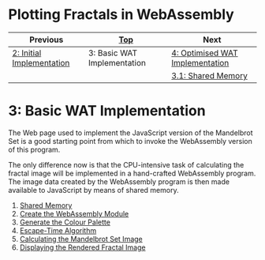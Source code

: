 # Plotting Fractals in WebAssembly

| Previous | [Top](/chriswhealy/plotting-fractals-in-webassembly) | Next
|---|---|---
| [2: Initial Implementation](/chriswhealy/FractalWASM/02%20Initial%20Implementation/) | 3: Basic WAT Implementation | [4: Optimised WAT Implementation](/chriswhealy/FractalWASM/04%20WAT%20Optimised%20Implementation/)
| | | [3.1: Shared Memory](/chriswhealy/FractalWASM/03%20WAT%20Basic%20Implementation/01/)

# 3: Basic WAT Implementation

The Web page used to implement the JavaScript version of the Mandelbrot Set is a good starting point from which to invoke the WebAssembly version of this program.

The only difference now is that the CPU-intensive task of calculating the fractal image will be implemented in a hand-crafted WebAssembly program.
The image data created by the WebAssembly program is then made available to JavaScript by means of shared memory.

1. [Shared Memory](./01/)
1. [Create the WebAssembly Module](./02/)
1. [Generate the Colour Palette](./03/)
1. [Escape-Time Algorithm](./04/)
1. [Calculating the Mandelbrot Set Image](./05/)
1. [Displaying the Rendered Fractal Image](./06/)
